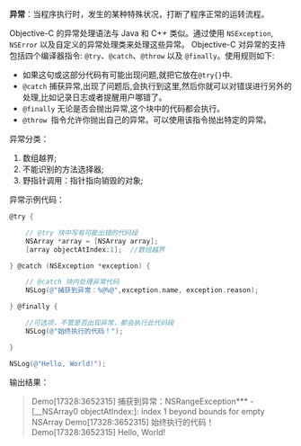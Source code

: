 **异常**：当程序执行时，发生的某种特殊状况，打断了程序正常的运转流程。

Objective-C 的异常处理语法与 Java 和 C++ 类似。通过使用 `NSException`, `NSError` 以及自定义的异常处理类来处理这些异常。
Objective-C 对异常的支持包括四个编译器指令: `@try`、`@catch`、`@throw` 以及 `@finally`。使用规则如下: 

* 如果这句或这部分代码有可能出现问题,就把它放在`@try{}`中.
* `@catch` 捕获异常,出现了问题后,会执行到这里,然后你就可以对错误进行另外的处理,比如记录日志或者提醒用户哪错了。
* `@finally` 无论是否会抛出异常,这个块中的代码都会执行。 
* `@throw `指令允许你抛出自己的异常。可以使用该指令抛出特定的异常。

异常分类：
1. 数组越界;
2. 不能识别的方法选择器;
3. 野指针调用：指针指向销毁的对象;

异常示例代码：
```objectivec
@try {

    // @try 块中写有可能出错的代码段
    NSArray *array = [NSArray array];
    [array objectAtIndex:1];  //数组越界

} @catch (NSException *exception) {

    // @catch 块内处理异常代码
    NSLog(@"捕获到异常：%@%@",exception.name, exception.reason);

} @finally {

    //可选项，不管是否出现异常，都会执行此代码段
    NSLog(@"始终执行的代码！");

}

NSLog(@"Hello, World!");
```

输出结果：
> Demo[17328:3652315] 捕获到异常：NSRangeException*** -[__NSArray0 objectAtIndex:]: index 1 beyond bounds for empty NSArray
Demo[17328:3652315] 始终执行的代码！
Demo[17328:3652315] Hello, World!

